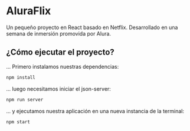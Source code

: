 # AluraFlix

Un pequeño proyecto en React basado en Netflix. Desarrollado en una semana de inmersión promovida por Alura.


## ¿Cómo ejecutar el proyecto?
... Primero instalamos nuestras dependencias:
```bash
npm install
```
... luego necesitamos iniciar el json-server:
```bash
npm run server
```
... y ejecutamos nuestra aplicación en una nueva instancia de la terminal:
```bash
npm start
```
